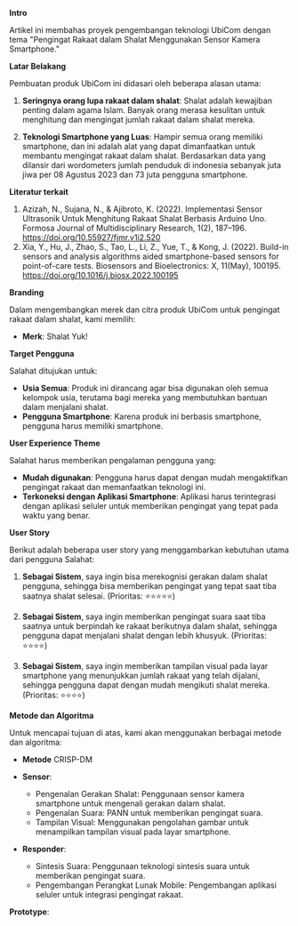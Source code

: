 **Intro**

Artikel ini membahas proyek pengembangan teknologi UbiCom dengan tema "Pengingat Rakaat dalam Shalat Menggunakan Sensor Kamera Smartphone."

**Latar Belakang**

Pembuatan produk UbiCom ini didasari oleh beberapa alasan utama:

1. **Seringnya orang lupa rakaat dalam shalat**: Shalat adalah kewajiban penting dalam agama Islam. Banyak orang merasa kesulitan untuk menghitung dan mengingat jumlah rakaat dalam shalat mereka.

2. **Teknologi Smartphone yang Luas**: Hampir semua orang memiliki smartphone, dan ini adalah alat yang dapat dimanfaatkan untuk membantu mengingat rakaat dalam shalat. Berdasarkan data yang dilansir dari wordometers jumlah penduduk di indonesia sebanyak  juta jiwa per 08 Agustus 2023 dan 73 juta pengguna smartphone.

**Literatur terkait**
1. Azizah, N., Sujana, N., & Ajibroto, K. (2022). Implementasi Sensor Ultrasonik Untuk Menghitung Rakaat Shalat Berbasis Arduino Uno. Formosa Journal of Multidisciplinary Research, 1(2), 187–196. https://doi.org/10.55927/fjmr.v1i2.520
2. Xia, Y., Hu, J., Zhao, S., Tao, L., Li, Z., Yue, T., & Kong, J. (2022). Build-in sensors and analysis algorithms aided smartphone-based sensors for point-of-care tests. Biosensors and Bioelectronics: X, 11(May), 100195. https://doi.org/10.1016/j.biosx.2022.100195

**Branding**

Dalam mengembangkan merek dan citra produk UbiCom untuk pengingat rakaat dalam shalat, kami memilih:

- **Merk**: Shalat Yuk!

**Target Pengguna**

Salahat ditujukan untuk:

- **Usia Semua**: Produk ini dirancang agar bisa digunakan oleh semua kelompok usia, terutama bagi mereka yang membutuhkan bantuan dalam menjalani shalat.
- **Pengguna Smartphone**: Karena produk ini berbasis smartphone, pengguna harus memiliki smartphone.

**User Experience Theme**

Salahat harus memberikan pengalaman pengguna yang:

- **Mudah digunakan**: Pengguna harus dapat dengan mudah mengaktifkan pengingat rakaat dan memanfaatkan teknologi ini.
- **Terkoneksi dengan Aplikasi Smartphone**: Aplikasi harus terintegrasi dengan aplikasi seluler untuk memberikan pengingat yang tepat pada waktu yang benar.

**User Story**

Berikut adalah beberapa user story yang menggambarkan kebutuhan utama dari pengguna Salahat:

1. **Sebagai Sistem**, saya ingin bisa merekognisi gerakan dalam shalat pengguna, sehingga bisa memberikan pengingat yang tepat saat tiba saatnya shalat selesai. (Prioritas: ⭐⭐⭐⭐⭐)

2. **Sebagai Sistem**, saya ingin memberikan pengingat suara saat tiba saatnya untuk berpindah ke rakaat berikutnya dalam shalat, sehingga pengguna dapat menjalani shalat dengan lebih khusyuk. (Prioritas: ⭐⭐⭐⭐)

3. **Sebagai Sistem**, saya ingin memberikan tampilan visual pada layar smartphone yang menunjukkan jumlah rakaat yang telah dijalani, sehingga pengguna dapat dengan mudah mengikuti shalat mereka. (Prioritas: ⭐⭐⭐⭐)

**Metode dan Algoritma**

Untuk mencapai tujuan di atas, kami akan menggunakan berbagai metode dan algoritma:

- **Metode**
  CRISP-DM

- **Sensor**:
  - Pengenalan Gerakan Shalat: Penggunaan sensor kamera smartphone untuk mengenali gerakan dalam shalat.
  - Pengenalan Suara: PANN untuk memberikan pengingat suara.
  - Tampilan Visual: Menggunakan pengolahan gambar untuk menampilkan tampilan visual pada layar smartphone.

- **Responder**:
  - Sintesis Suara: Penggunaan teknologi sintesis suara untuk memberikan pengingat suara.
  - Pengembangan Perangkat Lunak Mobile: Pengembangan aplikasi seluler untuk integrasi pengingat rakaat.

**Prototype**:
